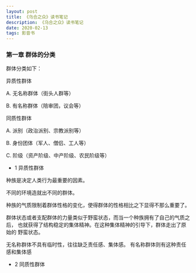 ```yaml
---
layout: post
title: 《乌合之众》读书笔记
description: 《乌合之众》读书笔记
date: 2020-02-13
tags: 影音书   
---
```


### 第一章 群体的分类

群体分类如下：

异质性群体

A. 无名称群体（街头人群等）

B. 有名称群体（陪审团，议会等）

同质性群体

A. 派别（政治派别、宗教派别等）

B. 身份团体（军人、僧侣、工人等）

C. 阶级（资产阶级、中产阶级、农民阶级等）

* 1 异质性群体

种族是决定人类行为最重要的因素。

不同的环境造就出不同的群体。

种族的气质限制着群体性格的变化，使得群体的性格相比之下显得不那么重要了。

群体状态或者支配群体的力量类似于野蛮状态，而当一个种族拥有了自己的气质之后，
也就获得了结构稳定的集体精神。在这种集体精神的引导下，群体走出了原始的
野蛮状态。

无名称群体不具有临时性，往往缺乏责任感、集体感。
有名称群体则有这种责任感和集体感

* 2 同质性群体
































